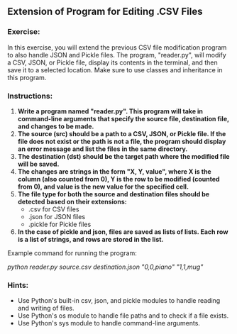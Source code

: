 ## Extension of Program for Editing .CSV Files
### Exercise:
In this exercise, you will extend the previous CSV file modification program to also handle JSON and Pickle files. The program, "reader.py", will modify a CSV, JSON, or Pickle file, display its contents in the terminal, and then save it to a selected location. Make sure to use classes and inheritance in this program.

### Instructions:
1. **Write a program named "reader.py". This program will take in command-line arguments that specify the source file, destination file, and changes to be made.**
2. **The source (src) should be a path to a CSV, JSON, or Pickle file. If the file does not exist or the path is not a file, the program should display an error message and list the files in the same directory.**
3. **The destination (dst) should be the target path where the modified file will be saved.**
4. **The changes are strings in the form "X, Y, value", where X is the column (also counted from 0), Y is the row to be modified (counted from 0), and value is the new value for the specified cell.**
5. **The file type for both the source and destination files should be detected based on their extensions:**
   - .csv for CSV files
   - .json for JSON files
   - .pickle for Pickle files
6. **In the case of pickle and json, files are saved as lists of lists. Each row is a list of strings, and rows are stored in the list.**

Example command for running the program:

*python reader.py source.csv destination.json "0,0,piano" "1,1,mug"*

### Hints:
- Use Python's built-in csv, json, and pickle modules to handle reading and writing of files.
- Use Python's os module to handle file paths and to check if a file exists.
- Use Python's sys module to handle command-line arguments.
